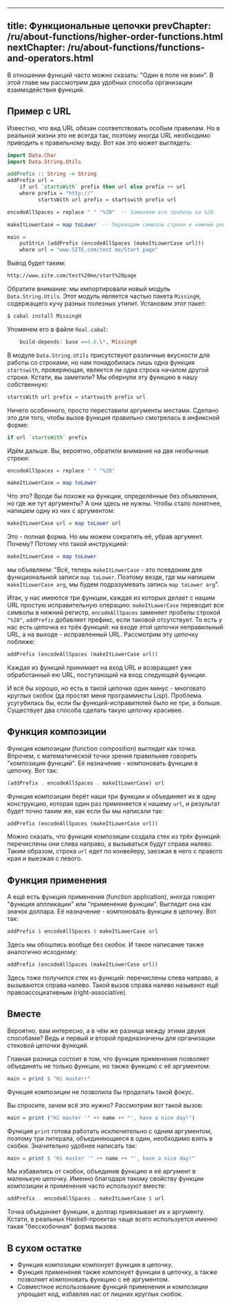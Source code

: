 ----
title: Функциональные цепочки
prevChapter: /ru/about-functions/higher-order-functions.html
nextChapter: /ru/about-functions/functions-and-operators.html
----

В отношении функций часто можно сказать: "Один в поле не воин". В этой главе мы рассмотрим два удобных способа организации взаимодействия функций.

## Пример с URL

Известно, что вид URL обязан соответствовать особым правилам. Но в реальной жизни это не всегда так, поэтому иногда URL необходимо приводить к правильному виду. Вот как это может выглядеть:

```haskell
import Data.Char
import Data.String.Utils

addPrefix :: String -> String
addPrefix url =
    if url `startsWith` prefix then url else prefix ++ url
    where prefix = "http://"
          startsWith url prefix = startswith prefix url

encodeAllSpaces = replace " " "%20"  -- Заменяем все пробелы на %20.

makeItLowerCase = map toLower  -- Переводим символы строки в нижний регистр.      

main =
    putStrLn (addPrefix (encodeAllSpaces (makeItLowerCase url)))
    where url = "www.SITE.com/test me/Start page"
```

Вывод будет таким:

```bash
http://www.site.com/test%20me/start%20page
```

Обратите внимание: мы импортировали новый модуль `Data.String.Utils`. Этот модуль является частью пакета `MissingH`, содержащего кучу разных полезных утилит. Установим этот пакет:

```bash
$ cabal install MissingH
```

Упомянем его в файле `Real.cabal`:

```haskell
    build-depends: base ==4.6.\*, MissingH
```

В модуле `Data.String.Utils` присутствуют различные вкусности для работы со строками, но нам понадобилась лишь одна функция `startswith`, проверяющая, является ли одна строка началом другой строки. Кстати, вы заметили? Мы обернули эту функцию в нашу собственную:

```haskell
startsWith url prefix = startswith prefix url
```

Ничего особенного, просто переставили аргументы местами. Сделано это для того, чтобы вызов функция правильно смотрелась в инфиксной форме:

```haskell
if url `startsWith` prefix
```

Идём дальше. Вы, вероятно, обратили внимание на две необычные строки:

```haskell
encodeAllSpaces = replace " " "%20"

makeItLowerCase = map toLower
```

Что это? Вроде бы похоже на функции, определённые без объявления, но где же тут аргументы? А они здесь не нужны. Чтобы стало понятнее, напишем одну из них с аргументом:

```haskell
makeItLowerCase url = map toLower url
```

Это - полная форма. Но мы можем сократить её, убрав аргумент. Почему? Потому что такой инструкцией:

```haskell
makeItLowerCase = map toLower
```

мы объявляем: "Всё, теперь `makeItLowerCase` - это псевдоним для функциональной записи `map toLower`. Поэтому везде, где мы напишем `makeItLowerCase arg`, мы будем подразумевать запись `map toLower arg`".

Итак, у нас имеются три функции, каждая из которых делает с нашим URL простую исправительную операцию: `makeItLowerCase` переводит все символы в нижний регистр, `encodeAllSpaces` заменяет пробелы строкой `"%20"`, `addPrefix` добавляет префикс, если таковой отсутствует. То есть у нас есть цепочка из трёх функций: на входе этой цепочки неправильный URL, а на выходе - исправленный URL. Рассмотрим эту цепочку поближе:

```haskell
addPrefix (encodeAllSpaces (makeItLowerCase url))
```

Каждая из функций принимает на вход URL и возвращает уже обработанный ею URL, поступающий на вход следующей функции.

И всё бы хорошо, но есть в такой цепочке один минус - многовато круглых скобок (да простят меня программисты Lisp). Проблема усугубилась бы, если бы функций-исправителей было не три, а больше. Существует два способа сделать такую цепочку красивее.

## Функция композиции

Функция композиции (function composition) выглядит как точка. Впрочем, с математической точки зрения правильнее говорить "композиция функций". Её назначение - компоновать функции в цепочку. Вот так:

```haskell
(addPrefix . encodeAllSpaces . makeItLowerCase) url
```

Функция композиции берёт наши три функции и объединяет их в одну конструкцию, которая один раз применяется к нашему `url`, и результат будет точно таким же, как если бы мы написали так:

```haskell
addPrefix (encodeAllSpaces (makeItLowerCase url))
```

Можно сказать, что функция композиции создала стек из трёх функций: перечислены они слева направо, а вызываться будут справа налево. Таким образом, строка `url` едет по конвейеру, заезжая в него с правого края и выезжая с левого.

## Функция применения

А ещё есть функция применения (function application), иногда говорят "функция аппликации" или "применение функции". Выглядит она как значок доллара. Её назначение - компоновать функции в цепочку. Вот так:

```haskell
addPrefix $ encodeAllSpaces $ makeItLowerCase url
```

Здесь мы обошлись вообще без скобок. И такое написание также аналогично исходному:

```haskell
addPrefix (encodeAllSpaces (makeItLowerCase url))
```

Здесь тоже получился стек из функций: перечислены слева направо, а вызываются справа налево. Такой вызов справа налево называют ещё правоассоциативным (right-associative).

## Вместе

Вероятно, вам интересно, а в чём же разница между этими двумя способами? Ведь и первый и второй предназначены для организации стековой цепочки функций.

Главная разница состоит в том, что функция применения позволяет объединять не только функции, но также функцию с её аргументом:

```haskell
main = print $ "Hi master!"
```

Функция композиции не позволила бы проделать такой фокус.

Вы спросите, зачем всё это нужно? Рассмотрим вот такой вызов:

```haskell
main = print ("Hi master '" ++ name ++ "', have a nice day!")
```

Функция `print` готова работать исключительно с одним аргументом, поэтому три литерала, объединяющиеся в один, необходимо взять в скобки. Значительно удобнее написать так:

```haskell
main = print $ "Hi master '" ++ name ++ "', have a nice day!"
```

Мы избавились от скобок, объединив функцию и её аргумент в маленькую цепочку. Именно благодаря такому свойству функции композиции и применения часто используют вместе:

```haskell
addPrefix . encodeAllSpaces . makeItLowerCase $ url
```

Точка объединяет функции, а доллар привязывает их к аргументу. Кстати, в реальных Haskell-проектах чаще всего используется именно такая "бесскобочная" форма вызова.

## В сухом остатке

* Функция композиции компонует функции в цепочку.
* Функция применения также компонует функции в цепочку, а также позволяет компоновать функцию с её аргументом.
* Совместное использование функций применения и композиции упрощает код, избавляя нас от лишних круглых скобок.


